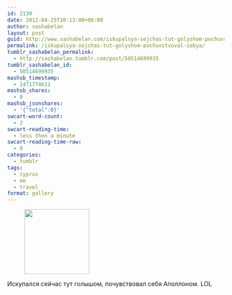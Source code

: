 ```yaml
---
id: 2130
date: 2012-04-25T10:13:00+00:00
author: sashabelan
layout: post
guid: http://www.sashabelan.com/iskupalsya-sejchas-tut-golyshom-pochuvstvoval-sebya/
permalink: /iskupalsya-sejchas-tut-golyshom-pochuvstvoval-sebya/
tumblr_sashabelan_permalink:
  - http://sashabelan.tumblr.com/post/50514699935
tumblr_sashabelan_id:
  - 50514699935
mashsb_timestamp:
  - 1471774611
mashsb_shares:
  - 0
mashsb_jsonshares:
  - '{"total":0}'
swcart-word-count:
  - 2
swcart-reading-time:
  - less then a minute
swcart-reading-time-raw:
  - 0
categories:
  - tumblr
tags:
  - cyprus
  - me
  - travel
format: gallery
---
```

<div id='gallery-187' class='gallery galleryid-2130 gallery-columns-3 gallery-size-thumbnail'>
  <figure class='gallery-item'> 
  
  <div class='gallery-icon landscape'>
    <a href='http://www.sashabelan.ru/iskupalsya-sejchas-tut-golyshom-pochuvstvoval-sebya/attachment/2131/'><img width="150" height="150" src="http://www.sashabelan.ru/wp-content/uploads/2012/04/tumblr_mmuvdc82ea1qarj97o1_1280-150x150.jpg" class="attachment-thumbnail size-thumbnail" alt="" /></a>
  </div></figure>
</div>

<span>Искупался сейчас тут голышом, почувствовал себя Аполлоном. LOL</span>